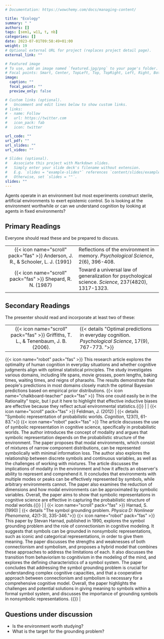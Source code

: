 ```yaml
---
# Documentation: https://wowchemy.com/docs/managing-content/

title: "Ecology"
summary: " "
authors: []
tags: [sem1, w11, t, nb]
categories: []
date: 2023-07-01T09:58:49+01:00
weight: 19
# Optional external URL for project (replaces project detail page).
external_link: ""

# Featured image
# To use, add an image named `featured.jpg/png` to your page's folder.
# Focal points: Smart, Center, TopLeft, Top, TopRight, Left, Right, BottomLeft, Bottom, BottomRight.
image:
  caption: ""
  focal_point: ""
  preview_only: false

# Custom links (optional).
#   Uncomment and edit lines below to show custom links.
# links:
# - name: Follow
#   url: https://twitter.com
#   icon_pack: fab
#   icon: twitter

url_code: ""
url_pdf: ""
url_slides: ""
url_video: ""

# Slides (optional).
#   Associate this project with Markdown slides.
#   Simply enter your slide deck's filename without extension.
#   E.g. `slides = "example-slides"` references `content/slides/example-slides.md`.
#   Otherwise, set `slides = ""`.
slides: ""
---
```


Agents operate in an environment but most experiments construct sterile, artificial environments to exert epistemic control. So is looking at the environment worthwhile or can we understand cognition by looking at agents in fixed environments?

## Primary Readings

Everyone should read these and be prepared to discuss.

|  |  |
|:----:|:-----|
| {{< icon name="scroll" pack="fas" >}} Anderson, J. R., & Schooler, L. J. (1991) | Reflections of the environment in memory. *Psychological Science*, 2(6), 396-408.|<!-- {{< details "">}}{{< icon name="robot" pack="fas" >}}The article explores the relationship between the environment and memory by investigating various memory phenomena such as retention, practice, and spacing effects. It suggests that memory function can be represented by mathematical functions such as exponential, power-law, and linear formulas. The authors argue that memory is adapted to the structure of the environment and that understanding this relationship is crucial in the study of memory. They analyze data from sources like the New York Times, child language data, and electronic mail to support their claims. The article also discusses the challenges in current theories of memory and suggests the need for more comprehensive models that account for both practice effects and forgetting. Overall, the research highlights the importance of considering environmental factors in understanding memory processes and calls for further investigation in this area. {{</details>}} -->
| {{< icon name="scroll" pack="fas" >}} Shepard, R. N. (1987) | Toward a universal law of generalization for psychological science. *Science*, 237(4820), 1317-1323.|
<!--{{< details "">}} {{< icon name="robot" pack="fas" >}} In this article, the author proposes the concept of a universal law of generalization for psychological science. They argue that a psychological space can be established for any set of stimuli by determining metric distances between them. The probability of a response learned to one stimulus can then generalize to any other stimulus in an invariant and monotonic function of the distance between them.\n\nThe author highlights the importance of generalization in psychological science and discusses the challenges in quantifying and understanding it. They propose a novel approach to studying generalization by utilizing nonmetric multidimensional scaling to determine an invariant monotonic function that transforms generalization measures into interpretable numbers as distances in a psychological space.\n\nThe article also discusses the exponential decay nature of generalization probabilities and the empirical regularities observed in different experiments. The author suggests that these regularities can be explained by universal principles and evolutionary internalization that govern the behavior of all sentient organisms.\n\nIn conclusion, the author argues that a universal law of generalization in psychology is not only feasible but also essential. They provide empirical evidence, theoretical rationale, and the potential of nonmetric multidimensional scaling as a means to achieve this goal.
{{< icon name="chalkboard-teacher" pack="fas" >}} This paper often appears on lists of the N most important papers in cognitive science. It sits at the heart of core topics including categorization, concepts, development, induction and ecology.{{</details>}}  -->

## Secondary Readings

The presenter should read and incorporate at least two of these:

|  |  |
|:----:|:-----|
| {{< icon name="scroll" pack="fas" >}} Griffiths, T. L., & Tenenbaum, J. B. (2006). | {{< details "Optimal predictions in everyday cognition. *Psychological Science*, 17(9), 767-773. ">}}
{{< icon name="robot" pack="fas" >}} This research article explores the optimality of human cognition in everyday situations and whether cognitive judgments align with optimal statistical principles. The study investigates various domains, including life spans, movie grosses, poem lengths, baking times, waiting times, and reigns of pharaohs. The results demonstrate that people's predictions in most domains closely match the optimal Bayesian predictions based on empirical prior distributions.
{{< icon name="chalkboard-teacher" pack="fas" >}} This one could easily be in the Rationality" topic, but I put it here to highlight that effective inductive biases are effective because they reflect actual environmental statistics.{{</details>}}   |
| {{< icon name="scroll" pack="fas" >}} Feldman, J. (2012) | {{< details "Symbolic representation of probabilistic worlds. *Cognition*, 123(1), 61-83.">}}
{{< icon name="robot" pack="fas" >}} The article discusses the use of symbolic representation in cognitive science, specifically in probabilistic worlds. The author introduces the concept of modality and argues that symbolic representation depends on the probabilistic structure of the environment. The paper proposes that modal environments, which consist of mixtures of narrow component distributions, can be represented symbolically with minimal information loss. The author also explores the relationship between discrete symbols and continuous variables, as well as the challenges of working with mixtures. The article discusses the implications of modality in the environment and how it affects an observer's ability to represent and comprehend it. It concludes that environments with multiple modes or peaks can be effectively represented by symbols, while arbitrary environments cannot. The paper also examines the reduction of dimensions and how modal environments can be approximated by symbolic variables. Overall, the paper aims to show that symbolic representations in cognitive science are effective in capturing the probabilistic structure of modal worlds.{{</details>}} |
| {{< icon name="scroll" pack="fas" >}} Harnad, S. (1990) | {{< details "The symbol grounding problem. *Physica D: Nonlinear Phenomena*, 42(1-3), 335-346.">}} 
{{< icon name="robot" pack="fas" >}} This paper by Stevan Harnad, published in 1990, explores the symbol grounding problem and the role of connectionism in cognitive modeling. It suggests that symbols can be grounded in nonsymbolic representations, such as iconic and categorical representations, in order to give them meaning. The paper discusses the strengths and weaknesses of both connectionism and symbolism, and proposes a hybrid model that combines these approaches to address the limitations of each. It also discusses the transition from behaviorism to cognitivism in the modeling of the mind, and explores the defining characteristics of a symbol system. The paper concludes that addressing the symbol grounding problem is crucial for understanding complex cognitive capacities, and that a cooperative approach between connectionism and symbolism is necessary for a comprehensive cognitive model. Overall, the paper highlights the challenges and potential solutions in giving meaning to symbols within a formal symbol system, and discusses the importance of grounding symbols in nonsymbolic representations. {{</details>}} |

<!-- | {{< icon name="scroll" pack="fas" >}} Barsalou, L. W. (1999) | {{< details "Perceptual symbol systems. *Behavioral and Brain Sciences*, 22(4), 577-660.">}}
{{< icon name="robot" pack="fas" >}} {{</details>}} | -->

## Questions under discussion

- Is the environment worth studying?
- What is the target for the grounding problem?

